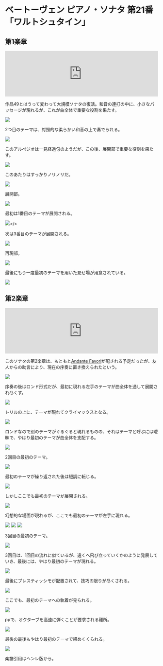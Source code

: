 # ベートーヴェン ピアノ・ソナタ 第21番 「ワルトシュタイン」

## 第1楽章

<iframe allow="autoplay *; encrypted-media *;" frameborder="0" height="150" style="width:100%;max-width:660px;overflow:hidden;background:transparent;" sandbox="allow-forms allow-popups allow-same-origin allow-scripts allow-storage-access-by-user-activation allow-top-navigation-by-user-activation" src="https://embed.music.apple.com/us/album/piano-sonata-no-21-in-c-major-op-53-waldstein-i-allegro/960633853?i=960634124&app=music"></iframe>

作品49とはうって変わって大規模ソナタの復活。和音の連打の中に、小さなパッセージが現れるが、これが曲全体で重要な役割を果たす。

<img src="945.jpg">

2つ目のテーマは、対照的な柔らかい和音の上で奏でられる。

<img src="944.jpg">

このアルペジオは一見経過句のようだが、この後、展開部で重要な役割を果たす。

<img src="949.jpg">

このあたりはすっかりノリノリだ。

<img src="946.jpg">

展開部。

<img src="947.jpg">

最初は1番目のテーマが展開される。

<img src="948.jpg"></>

次は3番目のテーマが展開される。

<img src="951.jpg">

再現部。

<img src="950.jpg">

最後にもう一度最初のテーマを用いた見せ場が用意されている。

<img src="952.jpg">

## 第2楽章

<iframe allow="autoplay *; encrypted-media *;" frameborder="0" height="150" style="width:100%;max-width:660px;overflow:hidden;background:transparent;" sandbox="allow-forms allow-popups allow-same-origin allow-scripts allow-storage-access-by-user-activation allow-top-navigation-by-user-activation" src="https://embed.music.apple.com/us/album/piano-sonata-no-21-in-c-major-op-53-waldstein-ii-introduzione/960633853?i=960634125&app=music"></iframe></div>

このソナタの第2楽章は、もともと<a href="https://en.wikipedia.org/wiki/Andante_favori">Andante Favori</a>が配される予定だったが、友人からの助言により、現在の序奏に置き換えられたという。

<img src="956.jpg">

序奏の後はロンド形式だが、最初に現れる左手のテーマが曲全体を通して展開され尽くす。

<img src="957.jpg">

トリルの上に、テーマが現れてクライマックスとなる。

<img src="958.jpg">

ロンドなので別のテーマがぐるぐると現れるものの、それはテーマと呼ぶには曖昧で、やはり最初のテーマが曲全体を支配する。

<img src="954.jpg">

2回目の最初のテーマ。

<img src="955.jpg">

最初のテーマが繰り返された後は短調に転じる。

<img src="953.jpg">

しかしここでも最初のテーマが展開される。

<img src="961.jpg">

幻想的な場面が現れるが、ここでも最初のテーマが左手に現れる。

<img src="960.jpg">
<img src="959.jpg">
<img src="962.jpg">

3回目の最初のテーマ。

<img src="964.jpg">

3回目は、1回目の流れに似ているが、遠くへ飛び立っていくかのように発展していき、最後には、やはり最初のテーマが現れる。

<img src="963.jpg">

最後にプレスティッシモが配置されて、技巧の限りが尽くされる。

<img src="966.jpg">

ここでも、最初のテーマへの執着が見られる。

<img src="965.jpg">

ppで、オクターブを高速に弾くことが要求される難所。

<img src="967.jpg">

最後の最後もやはり最初のテーマで締めくくられる。

<img src="968.jpg">

楽譜引用はヘンレ版から。
